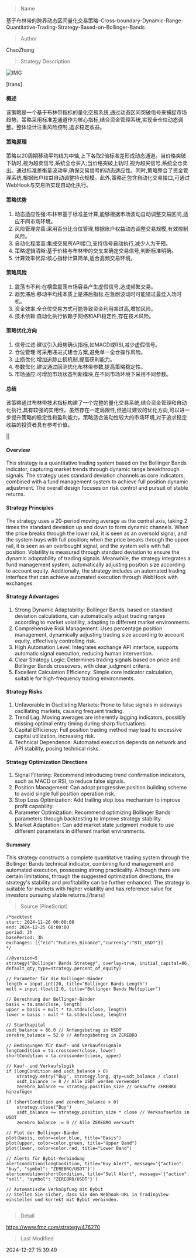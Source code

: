 
> Name

基于布林带的跨界动态区间量化交易策略-Cross-boundary-Dynamic-Range-Quantitative-Trading-Strategy-Based-on-Bollinger-Bands

> Author

ChaoZhang

> Strategy Description

![IMG](https://www.fmz.com/upload/asset/ee5322520b33ae0773.png)

[trans]
#### 概述
该策略是一个基于布林带指标的量化交易系统,通过动态区间突破信号来捕捉市场趋势。策略采用标准差通道作为核心指标,结合资金管理系统,实现全仓位动态调整。整体设计注重风险控制,追求稳定收益。

#### 策略原理
策略以20周期移动平均线为中轴,上下各取2倍标准差形成动态通道。当价格突破下轨时,视为超卖信号,系统全仓买入;当价格突破上轨时,视为超买信号,系统全仓卖出。通过标准差衡量波动率,确保交易信号的动态适应性。同时,策略整合了资金管理系统,根据账户权益自动调整持仓规模。此外,策略还包含自动化交易接口,可通过WebHook与交易所实现自动化执行。

#### 策略优势
1. 动态适应性强:布林带基于标准差计算,能够根据市场波动自动调整交易区间,适应不同市场环境。
2. 风险管理完善:采用百分比仓位管理,根据账户权益动态调整交易规模,有效控制风险。
3. 自动化程度高:集成交易所API接口,支持信号自动执行,减少人为干预。
4. 策略逻辑清晰:基于价格与布林带的交叉来确定交易信号,判断标准明确。
5. 计算效率优异:核心指标计算简单,适合高频交易环境。

#### 策略风险
1. 震荡市不利:在横盘震荡市场容易产生虚假信号,造成频繁交易。
2. 趋势滞后:移动平均线本质上是滞后指标,在急剧波动时可能错过最佳入场时机。
3. 资金效率:全仓位交易方式可能导致资金利用率过高,增加风险。
4. 技术依赖:自动化执行依赖于网络和API稳定性,存在技术风险。

#### 策略优化方向
1. 信号过滤:建议引入趋势确认指标,如MACD或RSI,减少虚假信号。
2. 仓位管理:可采用递进式建仓方案,避免单一全仓操作风险。
3. 止损优化:增加追踪止损机制,提高获利能力。
4. 参数优化:建议通过回测优化布林带参数,提高策略稳定性。
5. 市场适应:可增加市场状态判断模块,在不同市场环境下采用不同参数。

#### 总结
该策略通过布林带技术指标构建了一个完整的量化交易系统,结合资金管理和自动化执行,具有较强的实用性。虽然存在一定局限性,但通过建议的优化方向,可以进一步提升策略的稳定性和盈利能力。策略适合波动性较大的市场环境,对于追求稳定收益的投资者具有参考价值。 

|| 

#### Overview
This strategy is a quantitative trading system based on the Bollinger Bands indicator, capturing market trends through dynamic range breakthrough signals. The strategy uses standard deviation channels as core indicators, combined with a fund management system to achieve full position dynamic adjustment. The overall design focuses on risk control and pursuit of stable returns.

#### Strategy Principles
The strategy uses a 20-period moving average as the central axis, taking 2 times the standard deviation up and down to form dynamic channels. When the price breaks through the lower rail, it is seen as an oversold signal, and the system buys with full position; when the price breaks through the upper rail, it is seen as an overbought signal, and the system sells with full position. Volatility is measured through standard deviation to ensure the dynamic adaptability of trading signals. Meanwhile, the strategy integrates a fund management system, automatically adjusting position size according to account equity. Additionally, the strategy includes an automated trading interface that can achieve automated execution through WebHook with exchanges.

#### Strategy Advantages
1. Strong Dynamic Adaptability: Bollinger Bands, based on standard deviation calculations, can automatically adjust trading ranges according to market volatility, adapting to different market environments.
2. Comprehensive Risk Management: Uses percentage position management, dynamically adjusting trading size according to account equity, effectively controlling risk.
3. High Automation Level: Integrates exchange API interface, supports automatic signal execution, reducing human intervention.
4. Clear Strategy Logic: Determines trading signals based on price and Bollinger Bands crossovers, with clear judgment criteria.
5. Excellent Calculation Efficiency: Simple core indicator calculation, suitable for high-frequency trading environments.

#### Strategy Risks
1. Unfavorable in Oscillating Markets: Prone to false signals in sideways oscillating markets, causing frequent trading.
2. Trend Lag: Moving averages are inherently lagging indicators, possibly missing optimal entry timing during sharp fluctuations.
3. Capital Efficiency: Full position trading method may lead to excessive capital utilization, increasing risk.
4. Technical Dependence: Automated execution depends on network and API stability, posing technical risks.

#### Strategy Optimization Directions
1. Signal Filtering: Recommend introducing trend confirmation indicators, such as MACD or RSI, to reduce false signals.
2. Position Management: Can adopt progressive position building scheme to avoid single full position operation risk.
3. Stop Loss Optimization: Add trailing stop loss mechanism to improve profit capability.
4. Parameter Optimization: Recommend optimizing Bollinger Bands parameters through backtesting to improve strategy stability.
5. Market Adaptation: Can add market state judgment module to use different parameters in different market environments.

#### Summary
This strategy constructs a complete quantitative trading system through the Bollinger Bands technical indicator, combining fund management and automated execution, possessing strong practicality. Although there are certain limitations, through the suggested optimization directions, the strategy's stability and profitability can be further enhanced. The strategy is suitable for markets with higher volatility and has reference value for investors pursuing stable returns.[/trans]



> Source (PineScript)

``` pinescript
/*backtest
start: 2024-11-26 00:00:00
end: 2024-12-25 08:00:00
period: 3h
basePeriod: 3h
exchanges: [{"eid":"Futures_Binance","currency":"BTC_USDT"}]
*/

//@version=5
strategy("Bollinger Bands Strategy", overlay=true, initial_capital=86, default_qty_type=strategy.percent_of_equity)

// Parameter für die Bollinger-Bänder
length = input.int(20, title="Bollinger Bands Length")
mult = input.float(2.0, title="Bollinger Bands Multiplier")

// Berechnung der Bollinger-Bänder
basis = ta.sma(close, length)
upper = basis + mult * ta.stdev(close, length)
lower = basis - mult * ta.stdev(close, length)

// Startkapital
usdt_balance = 86.0 // Anfangsbetrag in USDT
zerebro_balance = 52.0 // Anfangsbetrag in ZEREBRO

// Bedingungen für Kauf- und Verkaufssignale
longCondition = ta.crossover(close, lower)
shortCondition = ta.crossunder(close, upper)

// Kauf- und Verkaufslogik
if (longCondition and usdt_balance > 0)
    strategy.entry("Buy", strategy.long, qty=usdt_balance / close)
    usdt_balance := 0 // Alle USDT werden verwendet
    zerebro_balance += strategy.position_size // Gekaufte ZEREBRO hinzufügen

if (shortCondition and zerebro_balance > 0)
    strategy.close("Buy")
    usdt_balance += strategy.position_size * close // Verkaufserlös in USDT
    zerebro_balance := 0 // Alle ZEREBRO verkauft

// Plot der Bollinger-Bänder
plot(basis, color=color.blue, title="Basis")
plot(upper, color=color.green, title="Upper Band")
plot(lower, color=color.red, title="Lower Band")

// Alerts für Bybit-Verbindung
alertcondition(longCondition, title="Buy Alert", message='{"action": "buy", "symbol": "ZEREBRO/USDT"}')
alertcondition(shortCondition, title="Sell Alert", message='{"action": "sell", "symbol": "ZEREBRO/USDT"}')

// Automatische Verknüpfung mit Bybit
// Stellen Sie sicher, dass Sie den Webhook-URL in TradingView einstellen und korrekt mit Bybit verbinden.


```

> Detail

https://www.fmz.com/strategy/476270

> Last Modified

2024-12-27 15:39:49
